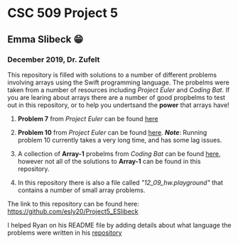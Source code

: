 # CSC 509 Project 5
## Emma Slibeck :grin:
### December 2019, Dr. Zufelt

This repository is filled with solutions to a number of different problems involving arrays using the Swift programming language. The probelms were taken from a number of resources including *Project Euler* and *Coding Bat*. If you are learing about arrays there are a number of good propbelms to test out in this repository, or to help you undertsand the **power** that arrays have!

1. **Problem 7** from *Project Euler* can be found [here](https://projecteuler.net/problem=7)

1. **Problem 10** from *Project Euler* can be found [here](https://projecteuler.net/problem=10). *__Note__*: Running problem 10 currently takes a very long time, and has some lag issues. 

1. A collection of **Array-1** probelms from *Coding Bat* can be found [here](https://codingbat.com/java/Array-1), however not all of the solutions to **Array-1** can be found in this repository. 

1. In this repository there is also a file called *"12_09_hw.playground"* that contains a number of small array problems. 

The link to this repository can be found here: https://github.com/esly20/Project5_ESlibeck


I helped Ryan on his README file by adding details about what language the problems were written in his [repository](https://github.com/ryanvmai/CSC509-Project-5)
